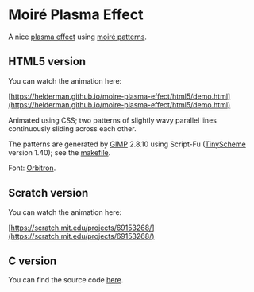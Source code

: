 # Moiré Plasma Effect

A nice [plasma effect](https://en.wikipedia.org/wiki/Plasma_effect)
using [moiré patterns](https://en.wikipedia.org/wiki/Moir%C3%A9_pattern).

## HTML5 version

You can watch the animation here:

[https://helderman.github.io/moire-plasma-effect/html5/demo.html](https://helderman.github.io/moire-plasma-effect/html5/demo.html)

Animated using CSS;
two patterns of slightly wavy parallel lines
continuously sliding across each other.

The patterns are generated by [GIMP](https://www.gimp.org/) 2.8.10
using Script-Fu ([TinyScheme](http://tinyscheme.sourceforge.net/home.html) version 1.40);
see the [makefile](https://github.com/helderman/moire-plasma-effect/blob/master/makefile).

Font: [Orbitron](https://fonts.google.com/specimen/Orbitron).

## Scratch version

You can watch the animation here:

[https://scratch.mit.edu/projects/69153268/](https://scratch.mit.edu/projects/69153268/)

## C version

You can find the source code
[here](https://github.com/helderman/moire-plasma-effect/tree/master/c_sdl20).
